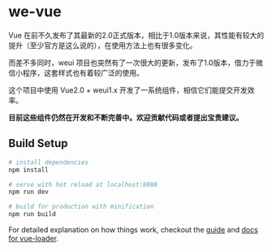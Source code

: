 # we-vue

Vue 在前不久发布了其最新的2.0正式版本，相比于1.0版本来说，其性能有较大的提升（至少官方是这么说的），在使用方法上也有很多变化。

而差不多同时，weui 项目也突然有了一次很大的更新，发布了1.0版本，借力于微信小程序，这套样式也有着较广泛的使用。

这个项目中使用 Vue2.0 + weui1.x 开发了一系统组件，相信它们能提交开发效率。

**目前这些组件仍然在开发和不断完善中。欢迎贡献代码或者提出宝贵建议。**

## Build Setup

``` bash
# install dependencies
npm install

# serve with hot reload at localhost:8080
npm run dev

# build for production with minification
npm run build
```

For detailed explanation on how things work, checkout the [guide](http://vuejs-templates.github.io/webpack/) and [docs for vue-loader](http://vuejs.github.io/vue-loader).
